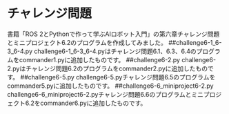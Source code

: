 # チャレンジ問題
書籍「ROS 2とPythonで作って学ぶAIロボット入門」の第六章チャレンジ問題とミニプロジェクト6.2のプログラムを作成してみました。
##challenge6-1_6-3_6-4.py
challenge6-1_6-3_6-4.pyはチャレンジ問題6.1、6.3、6.4のプログラムをcommander1.pyに追加したものです。
##challenge6-2.py
challenge6-2.pyはチャレンジ問題6.2のプログラムをcommander2.pyに追加したものです。
##challenge6-5.py
challenge6-5.pyチャレンジ問題6.5のプログラムをcommander5.pyに追加したものです。
##challenge6-6_miniproject6-2.py
challenge6-6_miniproject6-2.pyチャレンジ問題6.6のプログラムとミニプロジェクト6.2をcommander6.pyに追加したものです。

